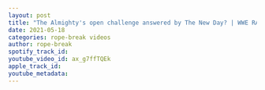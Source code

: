 ```yaml
---
layout: post
title: "The Almighty's open challenge answered by The New Day? | WWE RAW Highlights/Review"
date: 2021-05-18
categories: rope-break videos
author: rope-break
spotify_track_id: 
youtube_video_id: ax_g7ffTQEk
apple_track_id: 
youtube_metadata: 
---
```

